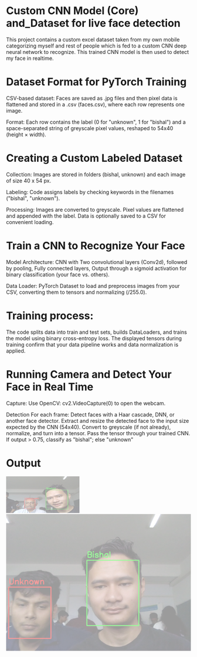 # Custom CNN Model (Core) and_Dataset for live face detection

This project contains a custom excel dataset taken from my own mobile categorizing myself and rest of people which is fed to a custom CNN deep neural network to recognize. This trained CNN model is then used to detect my face in realtime.

# Dataset Format for PyTorch Training
CSV-based dataset: Faces are saved as .jpg files and then pixel data is flattened and stored in a .csv (faces.csv), where each row represents one image.

Format: Each row contains the label (0 for "unknown", 1 for "bishal") and a space-separated string of greyscale pixel values, reshaped to 54x40 (height × width).

# Creating a Custom Labeled Dataset
Collection: Images are stored in folders (bishal, unknown) and each image of size 40 x 54 px.

Labeling: Code assigns labels by checking keywords in the filenames ("bishal", "unknown").

Processing: Images are converted to greyscale. Pixel values are flattened and appended with the label. Data is optionally saved to a CSV for convenient loading.

# Train a CNN to Recognize Your Face

Model Architecture:
CNN with Two convolutional layers (Conv2d), followed by pooling, Fully connected layers, Output through a sigmoid activation for binary classification (your face vs. others).

Data Loader: PyTorch Dataset to load and preprocess images from your CSV, converting them to tensors and normalizing (/255.0).

# Training process:
The code splits data into train and test sets, builds DataLoaders, and trains the model using binary cross-entropy loss. The displayed tensors during training confirm that your data pipeline works and data normalization is applied.

# Running Camera and Detect Your Face in Real Time

Capture: Use OpenCV: cv2.VideoCapture(0) to open the webcam.

Detection For each frame: Detect faces with a Haar cascade, DNN, or another face detector. Extract and resize the detected face to the input size expected by the CNN (54x40). Convert to greyscale (if not already), normalize, and turn into a tensor. Pass the tensor through your trained CNN. If output > 0.75, classify as "bishal"; else "unknown"

# Output
[<img src="output_preview/output_sample.png" alt="Actual Output" width="200" height="100"/>](output_preview/output_sample.png)
![<img src="iutput_preview/output_sample_2.png" alt="Actual Output" width="200" height="100"/>](output_preview/output_sample_2.png)
